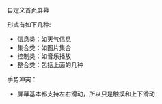 自定义首页屏幕  

形式有如下几种:

- 信息类：如天气信息
- 集合类：如图片集合
- 控制类：如音乐播放
- 整合类：包括上面的几种  



手势冲突：

- 屏幕基本都支持左右滑动，所以只是触摸和上下滑动  

